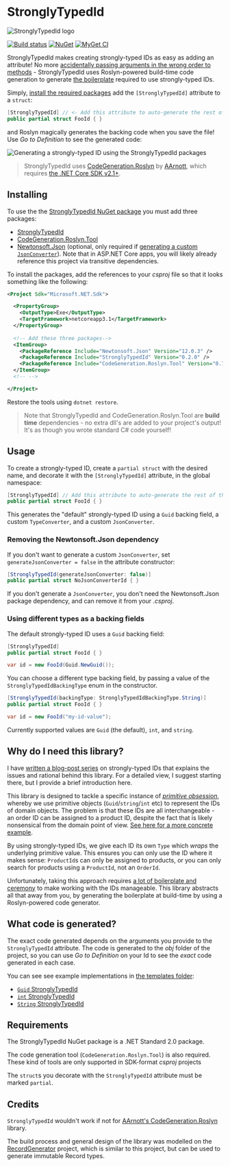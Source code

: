 # StronglyTypedId

![StronglyTypedId logo](https://raw.githubusercontent.com/andrewlock/StronglyTypedId/master/logo.png)

[![Build status](https://ci.appveyor.com/api/projects/status/jx3xrd33tc6vo1vn/branch/master?svg=true)](https://ci.appveyor.com/project/andrewlock/stronglytypedid/branch/master)
[![NuGet](https://img.shields.io/nuget/v/StronglyTypedId.svg)](https://www.nuget.org/packages/StronglyTypedId/)
[![MyGet CI](https://img.shields.io/myget/andrewlock-ci/v/StronglyTypedId.svg)](http://myget.org/gallery/andrewlock-ci)

StronglyTypedId makes creating strongly-typed IDs as easy as adding an attribute! No more [accidentally passing arguments in the wrong order to methods](https://andrewlock.net/using-strongly-typed-entity-ids-to-avoid-primitive-obsession-part-1/#an-example-of-the-problem) - StronglyTypedId uses Roslyn-powered build-time code generation to generate [the boilerplate](https://andrewlock.net/using-strongly-typed-entity-ids-to-avoid-primitive-obsession-part-2/#a-full-example-implementation) required to use strongly-typed IDs.

Simply, [install the required packages](#installing) add the `[StronglyTypedId]` attribute to a `struct`:

```csharp
[StronglyTypedId] // <- Add this attribute to auto-generate the rest of the type
public partial struct FooId { }
```

and Roslyn magically generates the backing code when you save the file! Use _Go to Definition_ to see the generated code:


<picture>
    <source srcset="https://raw.githubusercontent.com/andrewlock/StronglyTypedId/master/docs/strongly_typed_id.mp4" type="video/mp4">
    <img src="https://raw.githubusercontent.com/andrewlock/StronglyTypedId/master/docs/strongly_typed_id.gif" alt="Generating a strongly-typed ID using the StronglyTypedId packages"/>
</picture>

> StronglyTypedId uses [CodeGeneration.Roslyn](https://github.com/AArnott/CodeGeneration.Roslyn) by [AArnott](https://github.com/AArnott), which requires [the .NET Core SDK v2.1+](https://dotnet.microsoft.com/download/dotnet-core/2.1).

## Installing

To use the the [StronglyTypedId NuGet package](https://www.nuget.org/packages/StronglyTypedId) you must add three packages:

* [StronglyTypedId](https://www.nuget.org/packages/StronglyTypedId)
* [CodeGeneration.Roslyn.Tool](https://www.nuget.org/packages/CodeGeneration.Roslyn.Tool/)
* [Newtonsoft.Json](https://www.nuget.org/packages/Newtonsoft.Json/) (optional, only required if [generating a custom `JsonConverter`](https://andrewlock.net/using-strongly-typed-entity-ids-to-avoid-primitive-obsession-part-2/#creating-a-custom-jsonconverter)). Note that in ASP.NET Core apps, you will likely already reference this project via transitive dependencies.

To install the packages, add the references to your _csproj_ file so that it looks something like the following:

```xml
<Project Sdk="Microsoft.NET.Sdk">

  <PropertyGroup>
    <OutputType>Exe</OutputType>
    <TargetFramework>netcoreapp3.1</TargetFramework>
  </PropertyGroup>
  
  <!-- Add these three packages-->
  <ItemGroup>
    <PackageReference Include="Newtonsoft.Json" Version="12.0.3" />
    <PackageReference Include="StronglyTypedId" Version="0.2.0" />
    <PackageReference Include="CodeGeneration.Roslyn.Tool" Version="0.7.63" PrivateAssets="all" />
  </ItemGroup>
  <!-- -->

</Project>
```

Restore the tools using `dotnet restore`. 

> Note that StronglyTypedId and CodeGeneration.Roslyn.Tool are **build time** dependencies - no extra dll's are added to your project's output! It's as though you wrote standard C# code yourself!

## Usage

To create a strongly-typed ID, create a `partial struct` with the desired name, and decorate it with the `[StronglyTypedId]` attribute, in the global namespace:

```csharp
[StronglyTypedId] // Add this attribute to auto-generate the rest of the type
public partial struct FooId { }
```

This generates the "default" strongly-typed ID using a `Guid` backing field, a custom `TypeConverter`, and a custom `JsonConverter`. 


### Removing the Newtonsoft.Json dependency

If you don't want to generate a custom `JsonConverter`, set `generateJsonConverter = false` in the attribute constructor:

```csharp
[StronglyTypedId(generateJsonConverter: false)] 
public partial struct NoJsonConverterId { }
```

If you don't generate a `JsonConverter`, you don't need the Newtonsoft.Json package dependency, and can remove it from your _.csproj_.

### Using different types as a backing fields

The default strongly-typed ID uses a `Guid` backing field:

```csharp
[StronglyTypedId]
public partial struct FooId { }

var id = new FooId(Guid.NewGuid());
```

You can choose a different type backing field, by passing a value of the `StronglyTypedIdBackingType` enum in the constructor. 

```csharp
[StronglyTypedId(backingType: StronglyTypedIdBackingType.String)]
public partial struct FooId { }

var id = new FooId("my-id-value");
```
Currently supported values are `Guid` (the default), `int`, and `string`.


## Why do I need this library?

I have [written a blog-post series](https://andrewlock.net/using-strongly-typed-entity-ids-to-avoid-primitive-obsession-part-1/) on strongly-typed IDs that explains the issues and rational behind this library. For a detailed view, I suggest starting there, but I provide a brief introduction here.

This library is designed to tackle a specific instance of [_primitive obsession_](https://lostechies.com/jimmybogard/2007/12/03/dealing-with-primitive-obsession/), whereby we use primitive objects (`Guid`/`string`/`int` etc) to represent the IDs of domain objects. The problem is that these IDs are all interchangeable - an order ID can be assigned to a product ID, despite the fact that is likely nonsensical from the domain point of view. [See here for a more concrete example](https://andrewlock.net/using-strongly-typed-entity-ids-to-avoid-primitive-obsession-part-1/#an-example-of-the-problem).

By using strongly-typed IDs, we give each ID its own `Type` which _wraps_ the underlying primitive value. This ensures you can only use the ID where it makes sense: `ProductId`s can only be assigned to products, or you can only search for products using a `ProductId`, not an `OrderId`.

Unfortunately, taking this approach requires [a lot of boilerplate and ceremony](https://andrewlock.net/using-strongly-typed-entity-ids-to-avoid-primitive-obsession-part-2/#a-full-example-implementation) to make working with the IDs manageable. This library abstracts all that away from you, by generating the boilerplate at build-time by using a Roslyn-powered code generator.

## What code is generated?

The exact code generated depends on the arguments you provide to the `StronglyTypedId` attribute. The code is generated to the _obj_ folder of the project, so you can use _Go to Definition_ on your Id to see the _exact_ code generated in each case. 

You can see see example implementations in [the templates folder](/src/StronglyTypedId.Generator/templates):

* [`Guid` StronglyTypedId](/src/StronglyTypedId.Generator/templates/GuidId.cs)
* [`int` StronglyTypedId](/src/StronglyTypedId.Generator/templates/IntId.cs)
* [`String` StronglyTypedId](/src/StronglyTypedId.Generator/templates/StringId.cs)

## Requirements

The StronglyTypedId NuGet package is a .NET Standard 2.0 package. 

The code generation tool (`CodeGeneration.Roslyn.Tool`) is also required. These kind of tools are only supported in SDK-format _csproj_ projects

The `struct`s you decorate with the `StronglyTypedId` attribute must be marked `partial`.

## Credits
[Credits]: #credits

`StronglyTypedId` wouldn't work if not for [AArnott's CodeGeneration.Roslyn](https://github.com/AArnott/CodeGeneration.Roslyn) library.

The build process and general design of the library was modelled on the [RecordGenerator](https://github.com/amis92/RecordGenerator/blob/master/README.md) project, which is similar to this project, but can be used to generate immutable Record types.